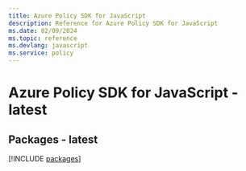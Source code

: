 ```yaml
---
title: Azure Policy SDK for JavaScript
description: Reference for Azure Policy SDK for JavaScript
ms.date: 02/09/2024
ms.topic: reference
ms.devlang: javascript
ms.service: policy
---
```

# Azure Policy SDK for JavaScript - latest
## Packages - latest
[!INCLUDE [packages](policy-index.md)]